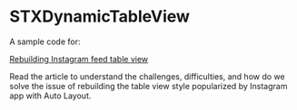 STXDynamicTableView
===================

A sample code for: 

[Rebuilding Instagram feed table
view](http://engineering.2359media.net/blog/2014/04/16/rebuilding-instagram-feed-table-view/)

Read the article to understand the challenges, difficulties, and how do we solve the
issue of rebuilding the table view style popularized by Instagram app with Auto Layout. 

